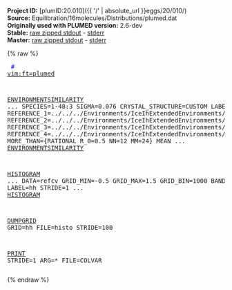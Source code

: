 **Project ID:** [plumID:20.010]({{ '/' | absolute_url }}eggs/20/010/)  
**Source:** Equilibration/16molecules/Distributions/plumed.dat  
**Originally used with PLUMED version:** 2.6-dev  
**Stable:** [raw zipped stdout](plumed.dat.plumed.stdout.txt.zip) - [stderr](plumed.dat.plumed.stderr)  
**Master:** [raw zipped stdout](plumed.dat.plumed_master.stdout.txt.zip) - [stderr](plumed.dat.plumed_master.stderr)  

{% raw %}<pre>
<span style="color:blue"># <a href="https://plumed.github.io/doc-master/user-doc/html/_vim_syntax.html">vim:ft=plumed</a></span>

<a href="https://plumed.github.io/doc-master/user-doc/html/_e_n_v_i_r_o_n_m_e_n_t_s_i_m_i_l_a_r_i_t_y.html">ENVIRONMENTSIMILARITY</a> ...
 SPECIES=1-48:3
 SIGMA=0.076
 CRYSTAL_STRUCTURE=CUSTOM
 LABEL=refcv
 REFERENCE_1=../../../Environments/IceIhExtendedEnvironments/env1.pdb
 REFERENCE_2=../../../Environments/IceIhExtendedEnvironments/env2.pdb
 REFERENCE_3=../../../Environments/IceIhExtendedEnvironments/env3.pdb
 REFERENCE_4=../../../Environments/IceIhExtendedEnvironments/env4.pdb
 MORE_THAN={RATIONAL R_0=0.5 NN=12 MM=24}
 MEAN
... <a href="https://plumed.github.io/doc-master/user-doc/html/_e_n_v_i_r_o_n_m_e_n_t_s_i_m_i_l_a_r_i_t_y.html">ENVIRONMENTSIMILARITY</a>

<a href="https://plumed.github.io/doc-master/user-doc/html/_h_i_s_t_o_g_r_a_m.html">HISTOGRAM</a> ...
  DATA=refcv
  GRID_MIN=-0.5
  GRID_MAX=1.5
  GRID_BIN=1000
  BANDWIDTH=0.025
  LABEL=hh
  STRIDE=1
... <a href="https://plumed.github.io/doc-master/user-doc/html/_h_i_s_t_o_g_r_a_m.html">HISTOGRAM</a>

<a href="https://plumed.github.io/doc-master/user-doc/html/_d_u_m_p_g_r_i_d.html">DUMPGRID</a> GRID=hh FILE=histo STRIDE=100

<a href="https://plumed.github.io/doc-master/user-doc/html/_p_r_i_n_t.html">PRINT</a> STRIDE=1  ARG=* FILE=COLVAR
</pre>{% endraw %}
